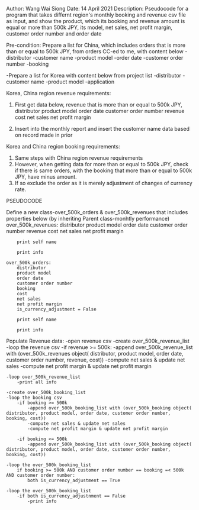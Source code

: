 Author: Wang Wai Siong
Date: 14 April 2021
Description: Pseudocode for a program that takes differnt region's monthly booking and revenue csv file as input,
             and show the product, which its booking and revenue amount is equal or more than 500k JPY,
             its model, net sales, net profit margin, customer order number and order date

Pre-condition:
Prepare a list for China, which includes orders that is more than or equal to 500k JPY, from orders CC-ed to me, with content below
    -distributor
    -customer name
    -product model
    -order date
    -customer order number
    -booking


-Prepare a list for Korea with content below from project list
    -distributor
    -customer name
    -product model
    -application


Korea, China region revenue requirements:
1) First get data below, revenue that is more than or equal to 500k JPY,
    distributor
    product model
    order date
    customer order number
    revenue
    cost
    net sales
    net profit margin

2) Insert into the monthly report and insert the customer name data based on record made in prior

Korea and China region booking requirements:
1) Same steps with China region revenue requirements
2) However, when getting data for more than or equal to 500k JPY,
   check if there is same orders, with the booking that more than or equal to 500k JPY,
   have minus amount.
3) If so exclude the order as it is merely adjustment of changes of currency rate.

PSEUDOCODE

Define a new class-over_500k_orders & over_500k_revenues that includes properties below (by inheriting Parent class-monhtly performance)
    over_500k_revenues: 
        distributor
        product model
        order date
        customer order number
        revenue
        cost
        net sales
        net profit margin

        print self name

        print info

    over_500k_orders:
        distributor
        product model
        order date
        customer order number
        booking
        cost
        net sales
        net profit margin
        is_currency_adjustment = False

        print self name

        print info


Populate Revenue data:
    -open revenue csv
    -create over_500k_revenue_list
    -loop the revenue csv
        -if revenue >= 500k:
            -append over_500k_revenue_list with (over_500k_revenues object( distributor, product model, order date, customer order number, revenue, cost))
            -compute net sales & update net sales
            -compute net profit margin & update net profit margin

    -loop over_500k_revenue_list
        -print all info

    -create over_500k_booking_list
    -loop the booking csv
        -if booking >= 500k 
            -append over_500k_booking_list with (over_500k_booking object( distributor, product model, order date, customer order number, booking, cost))
            -compute net sales & update net sales
            -compute net profit margin & update net profit margin

        -if booking <= 500k 
            -append over_500k_booking_list with (over_500k_booking object( distributor, product model, order date, customer order number, booking, cost))

    -loop the over_500k_booking_list
        if booking >= 500k AND customer order number == booking =< 500k AND customer order number:
            both is_currency_adjustment == True
    
    -loop the over_500k_booking_list
        -if both is_currency_adjustnment == False
            -print info
    
